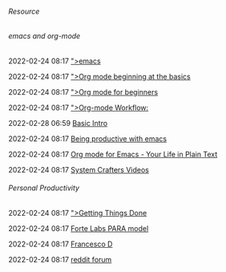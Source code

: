 ######  Resource

######  emacs and org-mode

2022-02-24 08:17 [&quot;&gt;emacs](https://www.gnu.org/software/emacs/)

2022-02-24 08:17 [&quot;&gt;Org mode beginning at the basics](https://orgmode.org/worg/org-tutorials/org4beginners.html)

2022-02-24 08:17 [&quot;&gt;Org mode for beginners](https://orgmodeforbeginners.com/overview/)

2022-02-24 08:17 [&quot;&gt;Org-mode Workflow:](https://blog.jethro.dev/posts/org_mode_workflow_preview/)

2022-02-28 06:59 [Basic Intro](http://www.jesshamrick.com/2012/09/10/absolute-beginners-guide-to-emacs/)

2022-02-24 08:17 [Being productive with emacs](https://lucidmanager.org/tags/emacs/)

2022-02-24 08:17 [Org mode for Emacs - Your Life in Plain Text](https://orgmode.org/)

2022-02-24 08:17 [System Crafters Videos](https://m.youtube.com/c/SystemCrafters)



######  Personal Productivity

2022-02-24 08:17 [&quot;&gt;Getting Things Done](https://mvlc.ent.sirsi.net/client/en_US/mvlc/search/detailnonmodal/ent:$002f$002fERC_35_95$002f0$002f35_95:OVERDRIVE:36183578-6d69-4fe8-8bea-d4ea349a927e/one?qu=9781508215554&te=ERC_ST_MVLC)

2022-02-24 08:17 [Forte Labs PARA model](https://fortelabs.co/blog/para/)

2022-02-24 08:17 [Francesco D](https://francescod.medium.com/)

2022-02-24 08:17 [reddit forum](https://www.reddit.com/r/productivity)



